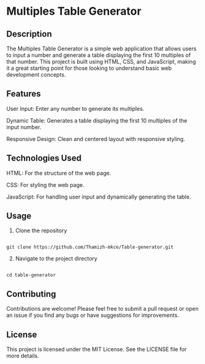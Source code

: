 # Multiples Table Generator
## Description
The Multiples Table Generator is a simple web application that allows users to input a number and generate a table displaying the first 10 multiples of that number. This project is built using HTML, CSS, and JavaScript, making it a great starting point for those looking to understand basic web development concepts.

## Features
User Input: Enter any number to generate its multiples.

Dynamic Table: Generates a table displaying the first 10 multiples of the input number.

Responsive Design: Clean and centered layout with responsive styling.

## Technologies Used
HTML: For the structure of the web page.

CSS: For styling the web page.

JavaScript: For handling user input and dynamically generating the table.

## Usage
1. Clone the repository
```

git clone https://github.com/Thamizh-mkce/Table-generator.git

```
2. Navigate to the project directory
```

cd table-generator

```

## Contributing
Contributions are welcome! Please feel free to submit a pull request or open an issue if you find any bugs or have suggestions for improvements.

## License
This project is licensed under the MIT License. See the LICENSE file for more details.
